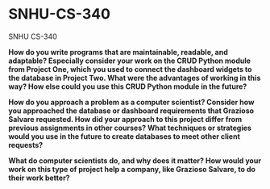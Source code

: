 # SNHU-CS-340
SNHU CS-340

<b>How do you write programs that are maintainable, readable, and adaptable? Especially consider your work on the CRUD Python module from Project One, which you used to connect the dashboard widgets to the database in Project Two. What were the advantages of working in this way? How else could you use this CRUD Python module in the future? </b>

<b>How do you approach a problem as a computer scientist? Consider how you approached the database or dashboard requirements that Grazioso Salvare requested. How did your approach to this project differ from previous assignments in other courses? What techniques or strategies would you use in the future to create databases to meet other client requests?</b>

<b>What do computer scientists do, and why does it matter? How would your work on this type of project help a company, like Grazioso Salvare, to do their work better?</b>

